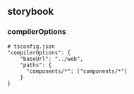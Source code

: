 ## storybook

### compilerOptions

```
# tsconfig.json
"compilerOptions": {
    "baseUrl": "../web",
    "paths": {
      "components/*": ["components/*"]
    }
}
```
